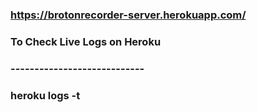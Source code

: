 ### https://brotonrecorder-server.herokuapp.com/


### To Check Live Logs on Heroku
### ----------------------------
### heroku logs -t 
